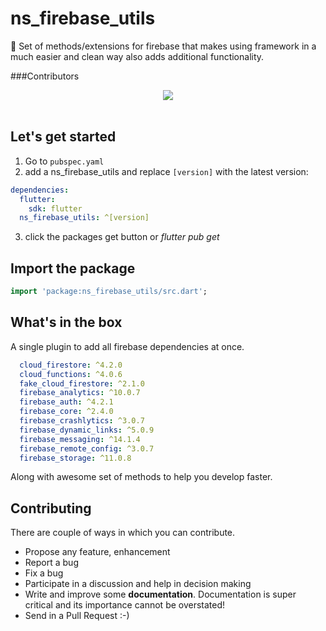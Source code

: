 # ns_firebase_utils

🦾 Set of methods/extensions for firebase that makes using framework in a much easier and clean way also adds additional functionality.

###Contributors
<br>
<div align="center" >
  <a href="https://github.com/ProjectAJ14/ns_firebase_utils/graphs/contributors">
    <img src="https://contrib.rocks/image?repo=ProjectAJ14/ns_firebase_utils" />
  </a>
</div>
<br>

## Let's get started

1. Go to `pubspec.yaml` 
2. add a ns_firebase_utils and replace `[version]` with the latest version:  

```yaml
dependencies:
  flutter:
    sdk: flutter
  ns_firebase_utils: ^[version]
```
3. click the packages get button or *flutter pub get*  

## Import the package

```dart
import 'package:ns_firebase_utils/src.dart';
```

## What's in the box

 A single plugin to add all firebase dependencies at once.

```yaml
  cloud_firestore: ^4.2.0
  cloud_functions: ^4.0.6
  fake_cloud_firestore: ^2.1.0
  firebase_analytics: ^10.0.7
  firebase_auth: ^4.2.1
  firebase_core: ^2.4.0
  firebase_crashlytics: ^3.0.7
  firebase_dynamic_links: ^5.0.9
  firebase_messaging: ^14.1.4
  firebase_remote_config: ^3.0.7
  firebase_storage: ^11.0.8
```

 Along with awesome set of methods to help you develop faster.


## Contributing



There are couple of ways in which you can contribute.
- Propose any feature, enhancement
- Report a bug
- Fix a bug
- Participate in a discussion and help in decision making
- Write and improve some **documentation**. Documentation is super critical and its importance
  cannot be overstated!
- Send in a Pull Request :-)
